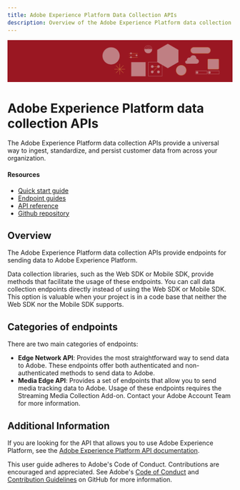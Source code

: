 ```yaml
---
title: Adobe Experience Platform Data Collection APIs
description: Overview of the Adobe Experience Platform data collection APIs.
---
```


<Hero slots="image, heading, text" background="rgb(154, 23, 34)"/>

![Hero image](assets/platform-hero.png)

# Adobe Experience Platform data collection APIs

The Adobe Experience Platform data collection APIs provide a universal way to ingest, standardize, and persist customer data from across your organization.

<Resources slots="heading, links"/>

#### Resources

* [Quick start guide](getting-started/index.md)
* [Endpoint guides](endpoints/index.md)
* [API reference](api/index.md)
* [Github repository](https://github.com/AdobeDocs/data-collection-apis)

## Overview

The Adobe Experience Platform data collection APIs provide endpoints for sending data to Adobe Experience Platform.

Data collection libraries, such as the Web SDK or Mobile SDK, provide methods that facilitate the usage of these endpoints. You can call data collection endpoints directly instead of using the Web SDK or Mobile SDK. This option is valuable when your project is in a code base that neither the Web SDK nor the Mobile SDK supports.

## Categories of endpoints

There are two main categories of endpoints:

* **Edge Network API**: Provides the most straightforward way to send data to Adobe. These endpoints offer both authenticated and non-authenticated methods to send data to Adobe.
* **Media Edge API**: Provides a set of endpoints that allow you to send media tracking data to Adobe. Usage of these endpoints requires the Streaming Media Collection Add-on. Contact your Adobe Account Team for more information.

## Additional Information

If you are looking for the API that allows you to use Adobe Experience Platform, see the [Adobe Experience Platform API documentation](https://developer.adobe.com/experience-platform-apis/).

This user guide adheres to Adobe's Code of Conduct. Contributions are encouraged and appreciated. See Adobe's [Code of Conduct](https://github.com/AdobeDocs/analytics-2.0-apis/blob/main/CODE_OF_CONDUCT.md) and [Contribution Guidelines](https://github.com/AdobeDocs/analytics-2.0-apis/blob/main/.github/CONTRIBUTING.md) on GitHub for more information.
